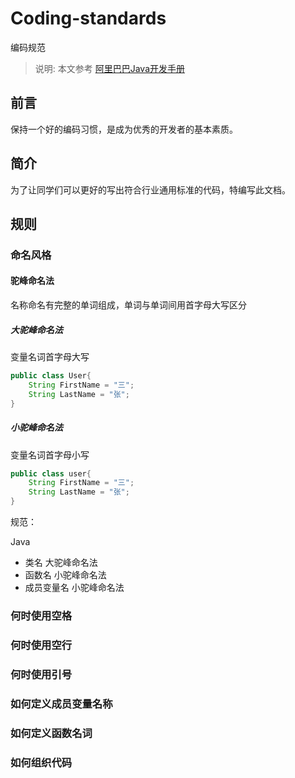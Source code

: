 # Coding-standards
编码规范
> 说明: 本文参考 [阿里巴巴Java开发手册](https://github.com/alibaba/p3c)
## 前言
保持一个好的编码习惯，是成为优秀的开发者的基本素质。
## 简介
为了让同学们可以更好的写出符合行业通用标准的代码，特编写此文档。
## 规则

### 命名风格

#### 驼峰命名法

名称命名有完整的单词组成，单词与单词间用首字母大写区分

##### 大驼峰命名法

变量名词首字母大写

```java
public class User{
    String FirstName = "三";
    String LastName = "张"; 
}
```

##### 小驼峰命名法

变量名词首字母小写

```java
public class user{
    String FirstName = "三";
    String LastName = "张"; 
}
```

规范：

Java

- 类名 大驼峰命名法
- 函数名 小驼峰命名法
- 成员变量名 小驼峰命名法


### 何时使用空格

### 何时使用空行 
 
### 何时使用引号

### 如何定义成员变量名称
 
### 如何定义函数名词
 
### 如何组织代码
